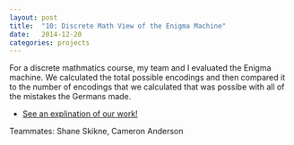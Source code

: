 ```yaml
---
layout: post
title:  "10: Discrete Math View of the Enigma Machine"
date:   2014-12-20
categories: projects
---
```

For a discrete mathmatics course, my team and I evaluated the Enigma machine. We calculated the total possible encodings and then compared it to the number of encodings that we calculated that was possibe with all of the mistakes the Germans made.


* [See an explination of our work!](https://www.dropbox.com/s/8bddzbijhv4uj9j/Enigma_Machine.pdf?dl=0)

<!-- Add carusel of images from slide deck -->
Teammates: Shane Skikne, Cameron Anderson
